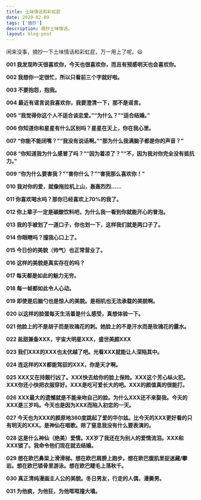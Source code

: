```yaml
---
title: 土味情话和彩虹屁
date: 2020-02-09
tags: ['摘抄']
description: 摘抄土味情话。
layout: blog-post
---
```


闲来没事，摘抄一下土味情话和彩虹屁，万一用上了呢。😃

**001 我发现昨天很喜欢你，今天也很喜欢你，而且有预感明天也会喜欢你。**

**002 我想你一定很忙，所以只看前三个字就好啦。**

**003 不要抱怨，抱我。**

**004 最近有谣言说我喜欢你，我要澄清一下，那不是谣言。**

**005 “我觉得你这个人不适合谈恋爱。”“为什么？”“适合结婚。”**

**006 你知道你和星星有什么区别吗？星星在天上，你在我心里。**

**007 “你能不能闭嘴？”“我没有说话啊。”“那为什么我满脑子都是你的声音？”**

**008 “你知道我为什么感冒了吗？”“因为着凉了？”“不，因为我对你完全没有抵抗力。”**

**009 “你为什么要害我？”“害你什么？”“害我那么喜欢你！”**

**010 我对你的爱，就像拖拉机上山，轰轰烈烈......**

**011 你喜欢喝水吗？那你已经喜欢上70%的我了。**

**012 你上辈子一定是碳酸饮料吧，为什么我一看到你就能开心的冒泡。**

**013 我的手被划了一道口子，你也划一下，这样我们就是两口子了。**

**014 你眼瞎吗？撞我心口上了。**

**015 今日份的美貌（帅气）也正常营业了。**

**016 这样的美貌是真实存在的吗？**

**017 每天都是如此的魅力无穷。**

**018 每一帧都如此令人心动。**

**019 即使是后脑勺也是惊人的美貌。是相机也无法承载的美貌啊。**

**020 以这样的脸蛋每天生活着是什么感受，真想体验一下。**

**021 他脸上的不是胡子而是玫瑰花的刺。她脸上的不是汗水而是玫瑰花的露水。**

**022 盐甜兼备XXX，宇宙大明星XXX，盛世美颜XXX**

**023 我们XXX的XXX也太优越了吧。光看XXX就能让人深陷其中。**

**024 连这样的XX都能驾驭的XXX，你是天才啊。**

**025 XXX又在持靓行凶了。XXX快去给你的脸上保险。XXX这个芳心纵火犯。XXX你还小快把衣服穿好。XXX是吃可爱长大的吧。XXX的颜值真的很能打。**

**026 XXX最大的遗憾就是不能亲吻自己的脸。为什么XXX还不来娶我。今天的XXX是三岁吗。今天也是因为XXX而陷入初恋的一天。**

**027 今天也为XXX的颜原地360度跳起了爱的华尔兹。比今天的XXX更好看的只有明天的XXX。是神仙在唱歌。除了窒息我没有什么要表演的。**

**028 这是什么神仙（绝美）爱情。XX岁了我还在为别人的爱情流泪。XXX和XXX锁了。我命令他们现在就去结婚。**

**029 想在欧巴鼻梁上滑滑梯。想在欧巴肩膀上跑步。想在欧巴腹肌里捉迷藏/攀岩。想在欧巴锁骨里游泳。想在欧巴睫毛上荡秋千。**

**030 真正清纯漫画主人公的美貌。冬日男友，行走的人偶，漫撕男。**

**031 为他疯，为他狂，为他哐哐撞大墙。**

